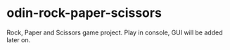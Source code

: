 # odin-rock-paper-scissors

Rock, Paper and Scissors game project. Play in console, GUI will be added later on.